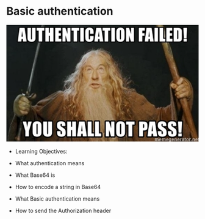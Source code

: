 # Basic authentication

![Alt img](img.png)

- Learning Objectives:

- What authentication means
- What Base64 is
- How to encode a string in Base64
- What Basic authentication means
- How to send the Authorization header
